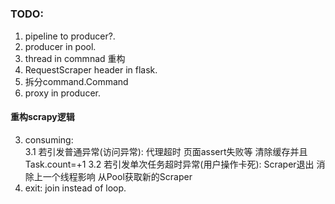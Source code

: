 # 


### TODO:
1. pipeline to producer?.
2. producer in pool.
3. thread in commnad 重构
4. RequestScraper header in flask.
5. 拆分command.Command
6. proxy in producer.


#### 重构scrapy逻辑

3. consuming:  
3.1 若引发普通异常(访问异常): 代理超时 页面assert失败等 清除缓存并且Task.count=+1
3.2 若引发单次任务超时异常(用户操作卡死): Scraper退出 消除上一个线程影响 从Pool获取新的Scraper
6. exit: join instead of loop.